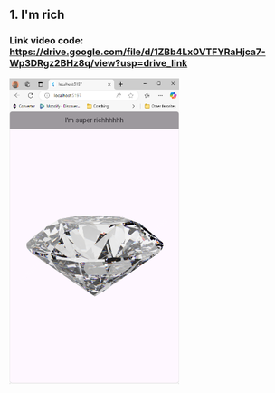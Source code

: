 ## 1. I'm rich

### Link video code: https://drive.google.com/file/d/1ZBb4Lx0VTFYRaHjca7-Wp3DRgz2BHz8q/view?usp=drive_link

<img src="./assets/imrich.png" width="300"/>
